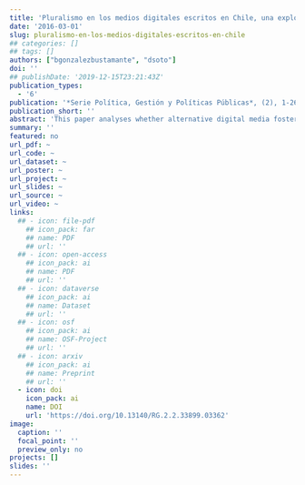 ```yaml
---
title: 'Pluralismo en los medios digitales escritos en Chile, una exploración de casos clave'
date: '2016-03-01'
slug: pluralismo-en-los-medios-digitales-escritos-en-chile
## categories: []
## tags: []
authors: ["bgonzalezbustamante", "dsoto"]
doi: ''
## publishDate: '2019-12-15T23:21:43Z'
publication_types:
  - '6'
publication: '*Serie Política, Gestión y Políticas Públicas*, (2), 1-26. DOI: 10.13140/RG.2.2.33899.03362'
publication_short: ''
abstract: 'This paper analyses whether alternative digital media foster pluralism on the political agenda of Chilean media. It considers a data set collected by tracking the two major written digital media in Chile, which belong to the most significant media holdings, during June 2013, and a non-probabilistic sample of alternative printed digital media. Both content and emotion analysis are carried out to compare their agendas and to analyse their level of diversity and the tone in which the media address these issues. The results show that the political agendas of the alternative media are less diverse than in the case of the written digital media. However, those agendas differ from those of electronic versions of traditional media, which also are highly homogeneous. Also, it is shown that these new media use a more neutral tone in their publications.'
summary: ''
featured: no
url_pdf: ~
url_code: ~
url_dataset: ~
url_poster: ~
url_project: ~
url_slides: ~
url_source: ~
url_video: ~
links:
  ## - icon: file-pdf
    ## icon_pack: far
    ## name: PDF
    ## url: ''
  ## - icon: open-access 
    ## icon_pack: ai
    ## name: PDF
    ## url: ''
  ## - icon: dataverse
    ## icon_pack: ai
    ## name: Dataset
    ## url: ''
  ## - icon: osf
    ## icon_pack: ai
    ## name: OSF-Project
    ## url: ''
  ## - icon: arxiv
    ## icon_pack: ai
    ## name: Preprint
    ## url: ''
  - icon: doi
    icon_pack: ai
    name: DOI
    url: 'https://doi.org/10.13140/RG.2.2.33899.03362'
image:
  caption: ''
  focal_point: ''
  preview_only: no
projects: []
slides: ''
---
```

